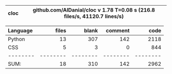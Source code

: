 cloc|github.com/AlDanial/cloc v 1.78  T=0.08 s (216.8 files/s, 41120.7 lines/s)
--- | ---

Language|files|blank|comment|code
:-------|-------:|-------:|-------:|-------:
Python|13|307|142|2118
CSS|5|3|0|844
--------|--------|--------|--------|--------
SUM:|18|310|142|2962
